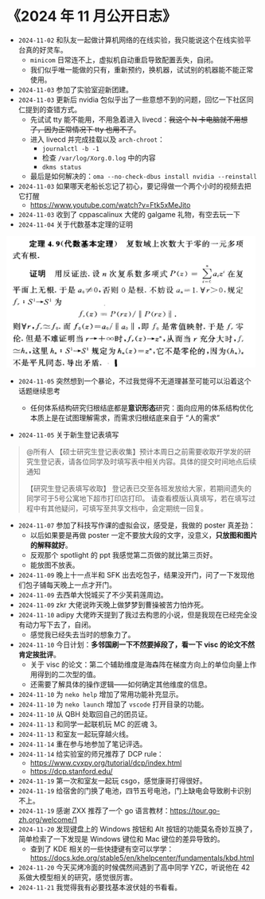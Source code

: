 # 《2024 年 11 月公开日志》

- `2024-11-02` 和队友一起做计算机网络的在线实验，我只能说这个在线实验平台真的好灵车。
  - `minicom` 日常连不上，虚拟机自动重启导致配置丢失，自闭。
  - 我们似乎唯一能做的只有，重新预约，换机器，试试别的机器能不能正常使用。
- `2024-11-03` 参加了实验室迎新团建。
- `2024-11-03` 更新后 nvidia 包似乎出了一些意想不到的问题，回忆一下社区同仁提到的查错方式。
  - 先试试 tty 能不能用，不用急着进入 livecd：~~我这个 N 卡电脑就不用想了，因为正常情况下 tty 也用不了~~。
  - 进入 livecd 并完成挂载以及 `arch-chroot`：
    - `journalctl -b -1`
    - 检查 `/var/log/Xorg.0.log` 中的内容
    - `dkms status`
  - 最后是如何解决的：`oma --no-check-dbus install nvidia --reinstall `
- `2024-11-03` 如果哪天老船长忘记了初心，要记得做一个两个小时的视频去把它打醒
  - https://www.youtube.com/watch?v=Ftk5xMeJito
- `2024-11-03` 收到了 cppascalinux 大佬的 galgame 礼物，有空去玩一下
- `2024-11-04` 关于代数基本定理的证明

<img src="../../blob/img/2024-11-04_math.jpg" style="width: 500px">

- `2024-11-05` 突然想到一个暴论，不过我觉得不无道理甚至可能可以沿着这个话题继续思考
  - 任何体系结构研究归根结底都是**意识形态**研究：面向应用的体系结构优化本质上是在试图理解需求，而需求归根结底来自于 “人的需求”

- `2024-11-05` 关于新生登记表填写

> @所有人 【硕士研究生登记表收集】预计本周日之前需要收取开学发的研究生登记表，请各位同学及时填写表中相关内容。具体的提交时间地点后续通知
>
> 【研究生登记表填写收取】
>     登记表已交至各班发放给大家，若期间遗失的同学可于5号公寓地下超市打印店打印。
>     请查看模版认真填写，若在填写过程中有其他疑问，可填写至共享文档中，会定期统一回复。

- `2024-11-07` 参加了科技写作课的虚拟会议，感受是，我做的 poster 真差劲：
  - 以后如果要是再做 poster 一定不要放大段的文字，没意义，**只放图和图片的解释就好**。
  - 反观那个 spotlight 的 ppt 我感觉第二页做的就比第三页好。
  - 能放图不放表。
- `2024-11-09` 晚上十一点半和 SFK 出去吃包子，结果没开门，问了一下发现他们包子铺每天晚上一点才开门。
- `2024-11-09` 去西单大悦城买了不少芙莉莲周边。
- `2024-11-09` zkr 大佬说昨天晚上做梦梦到曹操被苦力怕炸死。
- `2024-11-10` adipy 大佬昨天提到了我过去构思的小说，但是我现在已经完全没有动力写下去了，自闭。
  - 感觉我已经失去当时的想象力了。
- `2024-11-10` 今日计划：**多邻国刷一下不然要掉段了，看一下 visc 的论文不然肯定挨批评**。
  - 关于 visc 的论文：第二个辅助维度是海森阵在梯度方向上的单位向量上作用得到的二次型的值。
  - 还需要了解具体的操作逻辑——如何确定其他维度的信息。
- `2024-11-10` 为 `neko help` 增加了常用功能补充显示。
- `2024-11-10` 为 `neko launch` 增加了 `vscode` 打开目录的功能。
- `2024-11-10` 从 QBH 处取回自己的团员证。
- `2024-11-13` 和同学一起联机玩 MC 的匠魂 3。
- `2024-11-13` 和室友一起玩穿越火线。
- `2024-11-14` 重在参与地参加了笔记评选。
- `2024-11-14` 给实验室的师兄推荐了 DCP rule：
  - https://www.cvxpy.org/tutorial/dcp/index.html
  - https://dcp.stanford.edu/
- `2024-11-19` 第一次和室友一起玩 csgo，感觉康哥打得很好。
- `2024-11-19` 给宿舍的门换了电池，四节五号电池，门上缺电会导致刷卡识别不上。
- `2024-11-19` 感谢 ZXX 推荐了一个 go 语言教材：https://tour.go-zh.org/welcome/1
- `2024-11-20` 发现键盘上的 Windows 按钮和 Alt 按钮的功能莫名奇妙互换了，简单检索了一下发现是 Windows 键位和 Mac 键位的差异导致的。
  - 查到了 KDE 相关的一些快捷键有空可以学学：https://docs.kde.org/stable5/en/khelpcenter/fundamentals/kbd.html
- `2024-11-20` 今天买烤冷面的时候偶然间遇到了高中同学 YZC，听说他在 42 系做大模型相关的研究，感觉很厉害。
- `2024-11-21` 我觉得我有必要找基本波伏娃的书看看。

